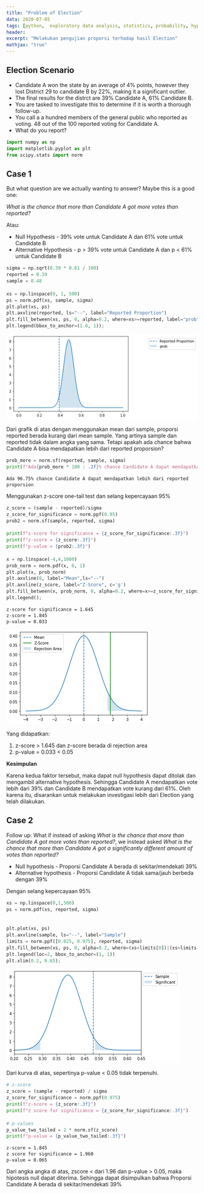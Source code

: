 ```yaml
---
title: "Problem of Election"
data: 2020-07-05
tags: [python,  exploratory data analysis, statistics, probability, hypothesis testing, one-tailed test, two-tailed test, proporsion testing]
header:
excerpt: "Melakukan pengujian proporsi terhadap hasil Election"
mathjax: "true"
---
```


## Election Scenario

* Candidate A won the state by an average of 4% points, however they lost District 29 to candidate B by 22%, making it a significant outlier.
* The final results for the distrct are 39% Candidate A, 61% Candidate B.
* You are tasked to investigate this to determine if it is worth a thorough follow-up.
* You call a a hundred members of the general public who reported as voting. 48 out of the 100 reported voting for Candidate A.
* What do you report?


```python
import numpy as np
import matplotlib.pyplot as plt
from scipy.stats import norm
```

## Case 1

But what question are we actually wanting to answer? Maybe this is a good one:

*What is the chance that more than Candidate A got more votes than reported?*

Atau:
* Null Hypothesis - 39% vote untuk Candidate A dan 61% vote untuk Candidate B
* Alternative Hypothesis - p > 39% vote untuk Candidate A dan p < 61% untuk Candidate B


```python
sigma = np.sqrt(0.39 * 0.61 / 100)
reported = 0.39
sample = 0.48

xs = np.linspace(0, 1, 500)
ps = norm.pdf(xs, sample, sigma)
plt.plot(xs, ps)
plt.axvline(reported, ls="--", label="Reported Proportion")
plt.fill_between(xs, ps, 0, alpha=0.2, where=xs>=reported, label="prob")
plt.legend(bbox_to_anchor=(1.6, 1));
```


![png](/images/election/output_3_0.png)


Dari grafik di atas dengan menggunakan mean dari sample, proporsi reported berada kurang dari mean sample. Yang artinya sample dan reported tidak dalam angka yang sama. Tetapi apakah ada chance bahwa Candidate A bisa mendapatkan lebih dari reported proporsion?


```python
prob_more = norm.sf(reported, sample, sigma)
print(f"Ada{prob_more * 100 : .2f}% chance Candidate A dapat mendapatkan lebih dari reported proporsion" )
```

    Ada 96.75% chance Candidate A dapat mendapatkan lebih dari reported proporsion


Menggunakan z-score one-tail test dan selang kepercayaan 95%


```python
z_score = (sample - reported)/sigma
z_score_for_significance = norm.ppf(0.95)
prob2 = norm.sf(sample, reported, sigma)

print(f"z-score for significance = {z_score_for_significance:.3f}")
print(f"z-score = {z_score:.3f}")
print(f"p-value = {prob2:.3f}")

x = np.linspace(-4,4,1000)
prob_norm = norm.pdf(x, 0, 1)
plt.plot(x, prob_norm)
plt.axvline(0, label="Mean",ls="--")
plt.axvline(z_score, label="Z-Score", c='g')
plt.fill_between(x, prob_norm, 0, alpha=0.2, where=x>=z_score_for_significance, label="Rejection Area")
plt.legend();
```

    z-score for significance = 1.645
    z-score = 1.845
    p-value = 0.033



![png](/images/election/output_7_1.png)


Yang didapatkan:
1. z-score > 1.645 dan z-score berada di rejection area
2. p-value = 0.033 < 0.05

**Kesimpulan**

Karena kedua faktor tersebut, maka dapat null hypothesis dapat ditolak dan mengambil alternative hypothesis. Sehingga Candidate A mendapatkan vote lebih dari 39% dan Candidate B mendapatkan vote kurang dari 61%. Oleh karena itu, disarankan untuk melakukan investigasi lebih dari Election yang telah dilakukan.

## Case 2

Follow up: What if instead of asking *What is the chance that more than Candidate A got more votes than reported?*, we instead asked *What is the chance that more than Candidate A got a significantly different amount of votes than reported?*

* Null hypothesis - Proporsi Candidate A berada di sekitar/mendekati 39%
* Alternative hypothesis - Proporsi Candidate A tidak sama/jauh berbeda dengan 39%

Dengan selang kepercayaan 95%


```python
xs = np.linspace(0,1,500)
ps = norm.pdf(xs, reported, sigma)


plt.plot(xs, ps)
plt.axvline(sample, ls="--", label="Sample")
limits = norm.ppf([0.025, 0.975], reported, sigma)
plt.fill_between(xs, ps, 0, alpha=0.2, where=(xs<limits[0])|(xs>limits[1]), label="Significant")
plt.legend(loc=2, bbox_to_anchor=(1, 1))
plt.xlim(0.2, 0.65);
```


![png](/images/election/output_10_0.png)


Dari kurva di atas, sepertinya p-value < 0.05 tidak terpenuhi.


```python
# z-score
z_score = (sample - reported) / sigma
z_score_for_significance = norm.ppf(0.975)
print(f"z-score = {z_score:.3f}")
print(f"z score for significance = {z_score_for_significance:.3f}")

# p-values
p_value_two_tailed = 2 * norm.sf(z_score)
print(f"p-value = {p_value_two_tailed:.3f}")
```

    z-score = 1.845
    z score for significance = 1.960
    p-value = 0.065


Dari angka angka di atas, zscore < dari 1.96 dan p-value > 0.05, maka hipotesis null dapat diterima. Sehingga dapat disimpulkan bahwa Proporsi Candidate A berada di sekitar/mendekati 39%


```python

```
